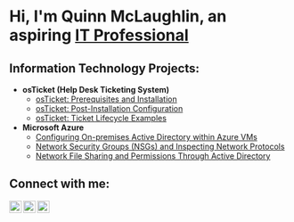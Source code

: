 <h1>Hi, I'm Quinn McLaughlin, an aspiring <a href="https://www.linkedin.com/in/quinn-mclaughlin-450b98258/">IT Professional</a></h1>

<h2>Information Technology Projects:</h2>

- <b>osTicket (Help Desk Ticketing System)</b>
  - [osTicket: Prerequisites and Installation](https://github.com/quinnmclaughlin42/osticket-prereqs)
  - [osTicket: Post-Installation Configuration](https://github.com/quinnmclaughlin42/post-install-config)
  - [osTicket: Ticket Lifecycle Examples](https://github.com/quinnmclaughlin42/ticket-lifecycle)
- <b>Microsoft Azure</b>
  - [Configuring On-premises Active Directory within Azure VMs](https://github.com/quinnmclaughlin42/configure-ad)
  - [Network Security Groups (NSGs) and Inspecting Network Protocols](https://github.com/quinnmclaughlin42/azure-network-protocols)
  - [Network File Sharing and Permissions Through Active Directory](https://github.com/quinnmclaughlin42/ad-fileshare-permissions)
<h2>Connect with me:</h2>

[<img align="left" alt="Quinn | Twitter" width="22px" src="https://cdn.jsdelivr.net/npm/simple-icons@v3/icons/twitter.svg" />][twitter]
[<img align="left" alt="Quinn | LinkedIn" width="22px" src="https://cdn.jsdelivr.net/npm/simple-icons@v3/icons/linkedin.svg" />][linkedin]
[<img align="left" alt="Quinn | Instagram" width="22px" src="https://cdn.jsdelivr.net/npm/simple-icons@v3/icons/instagram.svg" />][instagram]

[Twitter]: https://x.com/qu1nntessent1aI
[instagram]: https://www.instagram.com/qmclh.42/
[linkedin]: https://www.linkedin.com/in/quinn-mclaughlin-450b98258/
